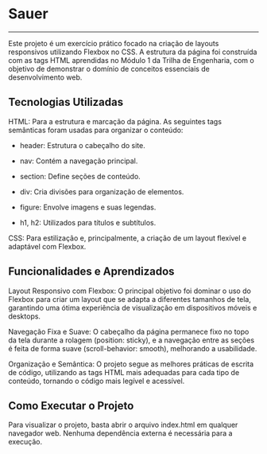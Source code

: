 # Sauer
---
Este projeto é um exercício prático focado na criação de layouts responsivos utilizando Flexbox no CSS. A estrutura da página foi construída com as tags HTML aprendidas no Módulo 1 da Trilha de Engenharia, com o objetivo de demonstrar o domínio de conceitos essenciais de desenvolvimento web.

## Tecnologias Utilizadas

HTML: Para a estrutura e marcação da página. As seguintes tags semânticas foram usadas para organizar o conteúdo:

- header: Estrutura o cabeçalho do site.

- nav: Contém a navegação principal.

- section: Define seções de conteúdo.

- div: Cria divisões para organização de elementos.

- figure: Envolve imagens e suas legendas.

- h1, h2: Utilizados para títulos e subtítulos.

CSS: Para estilização e, principalmente, a criação de um layout flexível e adaptável com Flexbox.

## Funcionalidades e Aprendizados
Layout Responsivo com Flexbox: O principal objetivo foi dominar o uso do Flexbox para criar um layout que se adapta a diferentes tamanhos de tela, garantindo uma ótima experiência de visualização em dispositivos móveis e desktops.

Navegação Fixa e Suave: O cabeçalho da página permanece fixo no topo da tela durante a rolagem (position: sticky), e a navegação entre as seções é feita de forma suave (scroll-behavior: smooth), melhorando a usabilidade.

Organização e Semântica: O projeto segue as melhores práticas de escrita de código, utilizando as tags HTML mais adequadas para cada tipo de conteúdo, tornando o código mais legível e acessível.

## Como Executar o Projeto
Para visualizar o projeto, basta abrir o arquivo index.html em qualquer navegador web. Nenhuma dependência externa é necessária para a execução.
